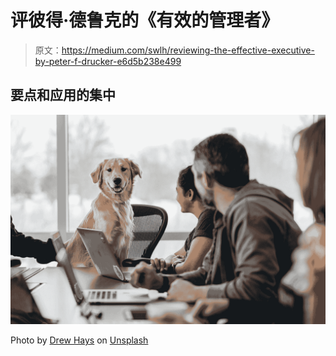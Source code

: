 # 评彼得·德鲁克的《有效的管理者》

> 原文：<https://medium.com/swlh/reviewing-the-effective-executive-by-peter-f-drucker-e6d5b238e499>

## 要点和应用的集中

![](img/ccf64d02d1979dd8e9ede7f1fb783b19.png)

Photo by [Drew Hays](https://unsplash.com/@drew_hays?utm_source=medium&utm_medium=referral) on [Unsplash](https://unsplash.com?utm_source=medium&utm_medium=referral)